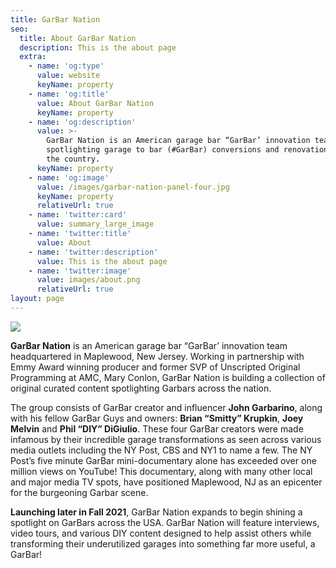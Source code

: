 ```yaml
---
title: GarBar Nation
seo:
  title: About GarBar Nation
  description: This is the about page
  extra:
    - name: 'og:type'
      value: website
      keyName: property
    - name: 'og:title'
      value: About GarBar Nation
      keyName: property
    - name: 'og:description'
      value: >-
        GarBar Nation is an American garage bar “GarBar’ innovation team
        spotlighting garage to bar (#GarBar) conversions and renovations across
        the country.
      keyName: property
    - name: 'og:image'
      value: /images/garbar-nation-panel-four.jpg
      keyName: property
      relativeUrl: true
    - name: 'twitter:card'
      value: summary_large_image
    - name: 'twitter:title'
      value: About
    - name: 'twitter:description'
      value: This is the about page
    - name: 'twitter:image'
      value: images/about.png
      relativeUrl: true
layout: page
---
```

![](/images/garbar-banner-02.png)

**GarBar Nation** is an American garage bar “GarBar’ innovation team headquartered in Maplewood, New Jersey. Working in partnership with Emmy Award winning producer and former SVP of Unscripted Original Programming at AMC, Mary Conlon, GarBar Nation is building a collection of original curated content spotlighting Garbars across the nation.

The group consists of GarBar creator and influencer **John Garbarino**, along with his fellow GarBar Guys and owners: **Brian “Smitty” Krupkin**, **Joey Melvin** and **Phil “DIY” DiGiulio**. These four GarBar creators were made infamous by their incredible garage transformations as seen across various media outlets including the NY Post, CBS and NY1 to name a few. The NY Post’s five minute GarBar mini-documentary alone has exceeded over one million views on YouTube! This documentary, along with many other local and major media TV spots, have positioned Maplewood, NJ as an epicenter for the burgeoning Garbar scene.

**Launching later in Fall 2021**, GarBar Nation expands to begin shining a spotlight on GarBars across the USA. GarBar Nation will feature interviews, video tours, and various DIY content designed to help assist others while transforming their underutilized garages into something far more useful, a GarBar!
